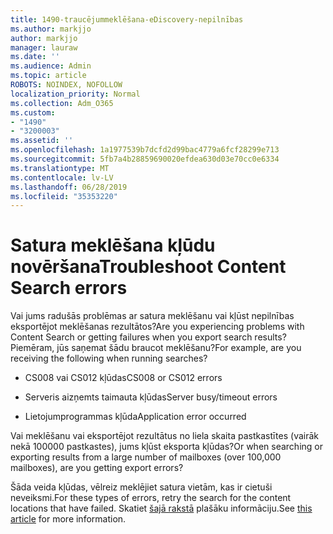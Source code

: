 ```yaml
---
title: 1490-traucējummeklēšana-eDiscovery-nepilnības
ms.author: markjjo
author: markjjo
manager: lauraw
ms.date: ''
ms.audience: Admin
ms.topic: article
ROBOTS: NOINDEX, NOFOLLOW
localization_priority: Normal
ms.collection: Adm_O365
ms.custom:
- "1490"
- "3200003"
ms.assetid: ''
ms.openlocfilehash: 1a1977539b7dcfd2d99bac4779a6fcf28299e713
ms.sourcegitcommit: 5fb7a4b28859690020efdea630d03e70cc0e6334
ms.translationtype: MT
ms.contentlocale: lv-LV
ms.lasthandoff: 06/28/2019
ms.locfileid: "35353220"
---
```

# <a name="troubleshoot-content-search-errors"></a><span data-ttu-id="c5769-102">Satura meklēšana kļūdu novēršana</span><span class="sxs-lookup"><span data-stu-id="c5769-102">Troubleshoot Content Search errors</span></span>

<span data-ttu-id="c5769-103">Vai jums radušās problēmas ar satura meklēšanu vai kļūst nepilnības eksportējot meklēšanas rezultātos?</span><span class="sxs-lookup"><span data-stu-id="c5769-103">Are you experiencing problems with Content Search or getting failures when you export search results?</span></span>
<span data-ttu-id="c5769-104">Piemēram, jūs saņemat šādu braucot meklēšanu?</span><span class="sxs-lookup"><span data-stu-id="c5769-104">For example, are you receiving the following when running searches?</span></span>

- <span data-ttu-id="c5769-105">CS008 vai CS012 kļūdas</span><span class="sxs-lookup"><span data-stu-id="c5769-105">CS008 or CS012 errors</span></span>

- <span data-ttu-id="c5769-106">Serveris aizņemts taimauta kļūdas</span><span class="sxs-lookup"><span data-stu-id="c5769-106">Server busy/timeout errors</span></span>

- <span data-ttu-id="c5769-107">Lietojumprogrammas kļūda</span><span class="sxs-lookup"><span data-stu-id="c5769-107">Application error occurred</span></span>

<span data-ttu-id="c5769-108">Vai meklēšanu vai eksportējot rezultātus no liela skaita pastkastītes (vairāk nekā 100000 pastkastes), jums kļūst eksporta kļūdas?</span><span class="sxs-lookup"><span data-stu-id="c5769-108">Or when searching or exporting results from a large number of mailboxes (over 100,000 mailboxes), are you getting export errors?</span></span>

<span data-ttu-id="c5769-109">Šāda veida kļūdas, vēlreiz meklējiet satura vietām, kas ir cietuši neveiksmi.</span><span class="sxs-lookup"><span data-stu-id="c5769-109">For these types of errors, retry the search for the content locations that have failed.</span></span> <span data-ttu-id="c5769-110">Skatiet [šajā rakstā](https://docs.microsoft.com/office365/securitycompliance/retry-failed-content-search) plašāku informāciju.</span><span class="sxs-lookup"><span data-stu-id="c5769-110">See  [this article](https://docs.microsoft.com/office365/securitycompliance/retry-failed-content-search) for more information.</span></span>
